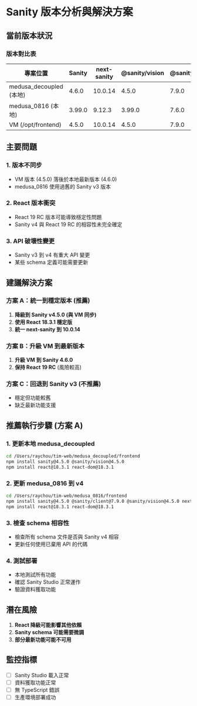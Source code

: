 # Sanity 版本分析與解決方案

## 當前版本狀況

### 版本對比表
| 專案位置 | Sanity | next-sanity | @sanity/vision | @sanity/client | React |
|---------|--------|-------------|-----------------|----------------|-------|
| medusa_decoupled (本地) | 4.6.0 | 10.0.14 | 4.5.0 | 7.9.0 | 19 RC |
| medusa_0816 (本地) | 3.99.0 | 9.12.3 | 3.99.0 | 7.6.0 | 18.3.1 |
| VM (/opt/frontend) | 4.5.0 | 10.0.14 | 4.5.0 | 7.9.0 | 19 RC |

## 主要問題

### 1. 版本不同步
- VM 版本 (4.5.0) 落後於本地最新版本 (4.6.0)
- medusa_0816 使用過舊的 Sanity v3 版本

### 2. React 版本衝突
- React 19 RC 版本可能導致穩定性問題
- Sanity v4 與 React 19 RC 的相容性未完全確定

### 3. API 破壞性變更
- Sanity v3 到 v4 有重大 API 變更
- 某些 schema 定義可能需要更新

## 建議解決方案

### 方案 A：統一到穩定版本 (推薦)
1. **降級到 Sanity v4.5.0 (與 VM 同步)**
2. **使用 React 18.3.1 穩定版**
3. **統一 next-sanity 到 10.0.14**

### 方案 B：升級 VM 到最新版本
1. **升級 VM 到 Sanity 4.6.0**
2. **保持 React 19 RC** (風險較高)

### 方案 C：回退到 Sanity v3 (不推薦)
- 穩定但功能較舊
- 缺乏最新功能支援

## 推薦執行步驟 (方案 A)

### 1. 更新本地 medusa_decoupled
```bash
cd /Users/raychou/tim-web/medusa_decoupled/frontend
npm install sanity@4.5.0 @sanity/vision@4.5.0
npm install react@18.3.1 react-dom@18.3.1
```

### 2. 更新 medusa_0816 到 v4
```bash
cd /Users/raychou/tim-web/medusa_0816/frontend
npm install sanity@4.5.0 @sanity/client@7.9.0 @sanity/vision@4.5.0 next-sanity@10.0.14
npm install react@18.3.1 react-dom@18.3.1
```

### 3. 檢查 schema 相容性
- 檢查所有 schema 文件是否與 Sanity v4 相容
- 更新任何使用已棄用 API 的代碼

### 4. 測試部署
- 本地測試所有功能
- 確認 Sanity Studio 正常運作
- 驗證資料獲取功能

## 潛在風險

1. **React 降級可能影響其他依賴**
2. **Sanity schema 可能需要微調**
3. **部分最新功能可能不可用**

## 監控指標

- [ ] Sanity Studio 載入正常
- [ ] 資料獲取功能正常
- [ ] 無 TypeScript 錯誤
- [ ] 生產環境部署成功

